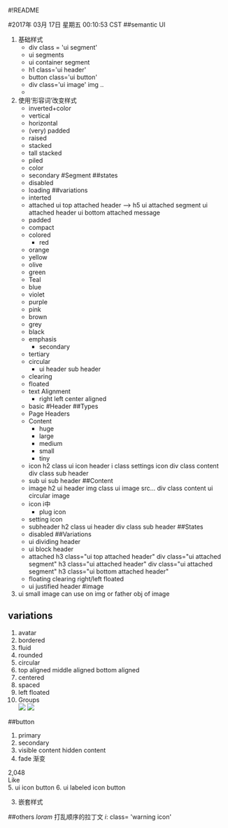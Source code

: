 #!README


#2017年 03月 17日 星期五 00:10:53 CST
##semantic UI 
1. 基础样式
    + div class = 'ui segment'
    + ui segments
    + ui container segment
    + h1 class='ui header'
    + button class='ui button'
    + div class='ui image'
        img ..
    + 
2. 使用‘形容词’改变样式
    + inverted+color  
    + vertical
    + horizontal
    + (very) padded
    + raised
    + stacked
    + tall stacked
    + piled
    + color
    + secondary
#Segment
##states
    + disabled
    + loading
##variations
    + interted
    + attached
        ui top attached header  --> h5
	ui attached segment
	ui attached header
	ui bottom attached <warning> message
    + padded
    + compact
    + colored
        - red
	- orange 
	- yellow
	- olive
	- green
	- Teal
	- blue
	- violet
	- purple
	- pink
	- brown
	- grey
	- black
    + emphasis
        - secondary
	- tertiary
    + circular
        - ui header
	    sub header
    + clearing
    + floated
    + text Alignment
        - right left center aligned
    + basic
#Header
##Types
    + Page Headers
    + Content
        - huge
        - large
        - medium
        - small
        - tiny
    + icon
        h2 class ui icon header
	    i class settings icon
	    div class content
	        div class sub header
    + sub
        ui sub header
##Content
    + image
        h2 ui header
	    img class ui image src...
	    div class content
        ui circular image
    + icon i中
        - plug icon
	- setting icon
    + subheader
        h2 class ui header
	    div class sub header
##States
    + disabled
##Variations
    + ui dividing header
    + ui block header
    + attached
        h3 class="ui top attached header"
	div class="ui attached segment"
	h3 class="ui attached header"
	div class="ui attached segment"
	h3 class="ui bottom attached header"
    + floating   clearing  right/left floated
    + ui justified header
#image
1. ui small image     can use on img or father obj of image
## variations
1. avatar
2. bordered
3. fluid
4. rounded
5. circular
6. top aligned
   middle aligned
   bottom aligned
7. centered
8. spaced
9. left floated
10. Groups
    <div class="ui tiny images">
      <img class="ui image" src="/images/wireframe/image.png">
      <img class="ui image" src="/images/wireframe/image.png">
    </div>
##button
1. primary
2. secondary
3. visible content
   hidden content
4. fade 渐变
<div class="ui left labeled button" tabindex="0">
  <a class="ui basic right pointing label">
    2,048
  </a>
  <div class="ui button">
    <i class="heart icon"></i> Like
  </div>
</div>
5. ui icon button
6. ui labeled icon button






3. 嵌套样式

##others
*loram* 打乱顺序的拉丁文
*i*: class= 'warning icon'

